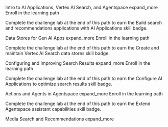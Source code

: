 Intro to AI Applications, Vertex AI Search, and Agentspace
expand_more
Enroll in the learning path

Complete the challenge lab at the end of this path to earn the Build search and recommendations applications with AI Applications skill badge.




Data Stores for Gen AI Apps
expand_more
Enroll in the learning path

Complete the challenge lab at the end of this path to earn the Create and maintain Vertex AI Search data stores skill badge.




Configuring and Improving Search Results
expand_more
Enroll in the learning path

Complete the challenge lab at the end of this path to earn the Configure AI Applications to optimize search results skill badge.



 


Actions and Agents in Agentspace
expand_more
Enroll in the learning path

Complete the challenge lab at the end of this path to earn the Extend Agentspace assistant capabilities skill badge.




Media Search and Recommendations
expand_more
